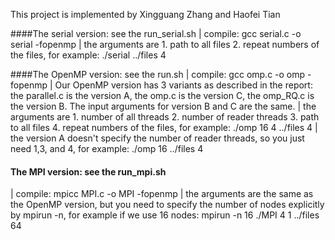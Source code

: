 This project is implemented by Xingguang Zhang and Haofei Tian

####The serial version: see the run_serial.sh
| compile:
gcc serial.c -o serial -fopenmp
| the arguments are 1. path to all files 2. repeat numbers of the files, for example:
./serial ../files 4


####The OpenMP version: see the run.sh
| compile:
gcc omp.c -o omp -fopenmp
| Our OpenMP version has 3 variants as described in the report: the parallel.c is the version A, the omp.c is the version C, the omp_RQ.c is the version B. The input arguments for version B and C are the same.
| the arguments are 1. number of all threads 2. number of reader threads 3. path to all files 4. repeat numbers of the files, for example:
./omp 16 4 ../files 4
| the version A doesn't specify the number of reader threads, so you just need 1,3, and 4, for example:
./omp 16 ../files 4


#### The MPI version: see the run_mpi.sh
| compile:
mpicc MPI.c -o MPI -fopenmp
| the arguments are the same as the OpenMP version, but you need to specify the number of nodes explicitly by mpirun -n, for example if we use 16 nodes:
mpirun -n 16 ./MPI 4 1 ../files 64

